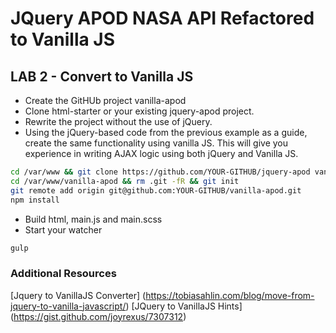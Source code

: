 # JQuery APOD NASA API Refactored to Vanilla JS

## LAB 2 - Convert to Vanilla JS
* Create the GitHUb project vanilla-apod
* Clone html-starter or your existing jquery-apod project.
* Rewrite the project without the use of jQuery.
* Using the jQuery-based code from the previous example as a guide, create the same functionality using vanilla JS. This will give you experience in writing AJAX logic using both jQuery and Vanilla JS.

```sh
cd /var/www && git clone https://github.com/YOUR-GITHUB/jquery-apod vanilla-apod
cd /var/www/vanilla-apod && rm .git -fR && git init
git remote add origin git@github.com:YOUR-GITHUB/vanilla-apod.git
npm install
```
* Build html, main.js and main.scss
* Start your watcher
```sh
gulp
```

### Additional Resources
[Jquery to VanillaJS Converter] (https://tobiasahlin.com/blog/move-from-jquery-to-vanilla-javascript/) 
[JQuery to VanillaJS Hints] (https://gist.github.com/joyrexus/7307312) 